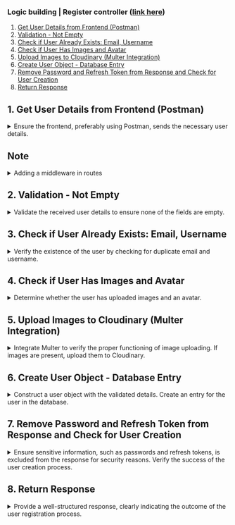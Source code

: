 ### Logic building | Register controller ([link here](https://www.youtube.com/watch?v=VKXnSwNm_lE))

1. [Get User Details from Frontend (Postman)](#1-get-user-details-from-frontend-postman)
2. [Validation - Not Empty](#2-validation-not-empty)
3. [Check if User Already Exists: Email, Username](#3-check-if-user-already-exists-email-username)
4. [Check if User Has Images and Avatar](#4-check-if-user-has-images-and-avatar)
5. [Upload Images to Cloudinary (Multer Integration)](#5-upload-images-to-cloudinary-multer-integration)
6. [Create User Object - Database Entry](#6-create-user-object-database-entry)
7. [Remove Password and Refresh Token from Response and Check for User Creation](#7-remove-password-and-refresh-token-from-response-and-check-for-user-creation)
8. [Return Response](#8-return-response)

## 1. Get User Details from Frontend (Postman)

<details>
<summary>Ensure the frontend, preferably using Postman, sends the necessary user details.</summary>

```js
const registerUser = asyncHandler(async (req, res) => {
  const { fullName, username, email, password } = req.body;

  console.log({ email });
  console.log(req.body);

  return res.status(200).json({ message: "successfully" });
});
```

```js
// 1.
console.log({ email }); // { email: "abc@gmail.com" }

// 2.
console.log(req.body);
// {
//   fullName: 'abc',
//   username: 'abc',
//   email: 'abc@gmail.com',
//   password: 'aaaaa'
// }
```

![UserController](UserController.png)

</details>

## Note

<details>
 <summary>Adding  a middleware in routes</summary>

- Add a middleware
- upload the Image ,avatar using multer to push to Cloudinary server

```js
import { Router } from "express";
import { registerUser, loginUser } from "../controllers/user.controller.js";

import { upload } from "../middlewares/multer.middleware.js";

const router = Router();

router.post(
  "/register",
  upload.fields([
    { name: "avatar", maxCount: 1 },
    { name: "coverImage", maxCount: 1 },
  ]),
  registerUser
);

router.post("/login", loginUser);

export default router;
```

</details>

## 2. Validation - Not Empty

<details>
<summary>Validate the received user details to ensure none of the fields are empty.</summary>

```js
const registerUser = asyncHandler(async (req, res) => {
  const { fullName, username, email, password } = req.body;

  // if (fullName) {
  //   throw new ApiError(400, "fullName is required");
  // }

  if (
    [fullName, username, email, password].some((field) => field?.trim() === "")
  ) {
    throw new ApiError(400, "All field is required");
  }

  return res.status(200).json({ message: "successfully" });
});
```

```js
if (fullName) {
  throw new ApiError(400, "fullName is required");
}
```

```js
if (
  [fullName, username, email, password].some((field) => field?.trim() === "")
) {
  throw new ApiError(400, "All field is required");
}
```

</details>

## 3. Check if User Already Exists: Email, Username

<details>
<summary>Verify the existence of the user by checking for duplicate email and username.</summary>

```js
import { User } from "../models/user.model.js";

const registerUser = asyncHandler(async (req, res) => {
  const { fullName, username, email, password } = req.body;

  if (
    [fullName, username, email, password].some((field) => field?.trim() === "")
  ) {
    throw new ApiError(400, "All field is required");
  }

  const exitedUser = await User.findOne({
    $or: [{ email }, { username }],
  });

  if (exitedUser) {
    throw new ApiError(409, "User with email or username already exited");
  }

  return res.status(200).json({ message: "successfully" });
});
```

```js
import { User } from "../models/user.model.js";

const exitedUser = await User.findOne({
  $or: [{ email }, { username }],
});
```

```js
if (exitedUser) {
  throw new ApiError(409, "User with email or username already exited");
}
```

</details>

## 4. Check if User Has Images and Avatar

<details>
<summary>Determine whether the user has uploaded images and an avatar.</summary>

```js
const registerUser = asyncHandler(async (req, res) => {
  const { fullName, username, email, password } = req.body;

  if (
    [fullName, username, email, password].some((field) => field?.trim() === "")
  ) {
    throw new ApiError(400, "All field is required");
  }

  const exitedUser = await User.findOne({
    $or: [{ email }, { username }],
  });

  if (exitedUser) {
    throw new ApiError(409, "User with email or username already exited");
  }

  const avatarLocalPath = req.files?.avatar[0]?.path;
  const coverImageLocalPath = req.files?.coverImage[0]?.path;

  if (!avatarLocalPath) {
    throw new ApiError(400, "Avatar file is required");
  }

  return res.status(200).json({ message: "successfully" });
});
```

```js
/**
 *  router.post(
 *   "/register",
 *   upload.fields([
 *     { name: 'avatar', maxCount: 1 },
 *     { name: 'coverImage', maxCount: 1 }
 *   ]),
 *   registerUser
 * );
 */

const avatarLocalPath = req.files?.avatar[0]?.path;
const coverImageLocalPath = req.files?.coverImage[0]?.path;
```

```js
if (!avatarLocalPath) {
  throw new ApiError(400, "Avatar file is required");
}
```

</details>

## 5. Upload Images to Cloudinary (Multer Integration)

<details>
<summary>Integrate Multer to verify the proper functioning of image uploading. If images are present, upload them to Cloudinary.</summary>

```js
const registerUser = asyncHandler(async (req, res) => {
  const { fullName, username, email, password } = req.body;

  if (
    [fullName, username, email, password].some((field) => field?.trim() === "")
  ) {
    throw new ApiError(400, "All field is required");
  }

  const exitedUser = await User.findOne({
    $or: [{ email }, { username }],
  });

  if (exitedUser) {
    throw new ApiError(409, "User with email or username already exited");
  }

  const avatarLocalPath = req.files?.avatar[0]?.path;
  const coverImageLocalPath = req.files?.coverImage[0]?.path;

  if (!avatarLocalPath) {
    throw new ApiError(400, "Avatar file is required");
  }

  const avatar = await uploadOnCloudinary(avatarLocalPath);
  const coverImage = await uploadOnCloudinary(coverImageLocalPath);

  if (!avatar) {
    throw new ApiError(400, "Avatar file is required");
  }

  return res.status(200).json({ message: "successfully" });
});
```

```js
const avatar = await uploadOnCloudinary(avatarLocalPath);
const coverImage = await uploadOnCloudinary(coverImageLocalPath);
```

```js
if (!avatar) {
  throw new ApiError(400, "Avatar file is required");
}
```

</details>

## 6. Create User Object - Database Entry

<details>
<summary>Construct a user object with the validated details. Create an entry for the user in the database.</summary>

```js
const registerUser = asyncHandler(async (req, res) => {
  const { fullName, username, email, password } = req.body;

  if (
    [fullName, username, email, password].some((field) => field?.trim() === "")
  ) {
    throw new ApiError(400, "All field is required");
  }

  const exitedUser = await User.findOne({
    $or: [{ email }, { username }],
  });

  if (exitedUser) {
    throw new ApiError(409, "User with email or username already exited");
  }

  const avatarLocalPath = req.files?.avatar[0]?.path;
  const coverImageLocalPath = req.files?.coverImage[0]?.path;

  if (!avatarLocalPath) {
    throw new ApiError(400, "Avatar file is required");
  }

  const avatar = await uploadOnCloudinary(avatarLocalPath);
  const coverImage = await uploadOnCloudinary(coverImageLocalPath);

  if (!avatar) {
    throw new ApiError(400, "Avatar file is required");
  }

  const user = await User.create({
    fullName,
    email,
    password,
    username: username.toLowerCase(),
    avatar: avatar.url,
    coverImage: coverImage?.url || "",
  });

  if (!user) {
    throw new ApiError(400, "Invalid user");
  }

  return res.status(200).json({ message: "successfully" });
});
```

```js
const user = await User.create({
  fullName,
  email,
  password,
  username: username.toLowerCase(),
  avatar: avatar.url,
  coverImage: coverImage?.url || "",
});

if (!user) {
  throw new ApiError(400, "Invalid user");
}
```

</details>

## 7. Remove Password and Refresh Token from Response and Check for User Creation

<details>
<summary>Ensure sensitive information, such as passwords and refresh tokens, is excluded from the response for security reasons. Verify the success of the user creation process.</summary>

```js
const registerUser = asyncHandler(async (req, res) => {
  const { fullName, username, email, password } = req.body;

  if (
    [fullName, username, email, password].some((field) => field?.trim() === "")
  ) {
    throw new ApiError(400, "All field is required");
  }

  const exitedUser = await User.findOne({
    $or: [{ email }, { username }],
  });

  if (exitedUser) {
    throw new ApiError(409, "User with email or username already exited");
  }

  const avatarLocalPath = req.files?.avatar[0]?.path;
  const coverImageLocalPath = req.files?.coverImage[0]?.path;

  if (!avatarLocalPath) {
    throw new ApiError(400, "Avatar file is required");
  }

  const avatar = await uploadOnCloudinary(avatarLocalPath);
  const coverImage = await uploadOnCloudinary(coverImageLocalPath);

  if (!avatar) {
    throw new ApiError(400, "Avatar file is required");
  }

  const user = await User.create({
    fullName,
    email,
    password,
    username: username.toLowerCase(),
    avatar: avatar.url,
    coverImage: coverImage?.url || "",
  });

  if (!user) {
    throw new ApiError(400, "Invalid user");
  }

  const createdUser = await User.findById(user._id).select(
    "-password -refreshToken"
  );

  if (!createdUser) {
    throw new ApiError(500, "Something went wrong while registering the user");
  }

  return res.status(200).json({ message: "successfully" });
});
```

```js
const createdUser = await User.findById(user._id).select(
  "-password -refreshToken"
);

if (!createdUser) {
  throw new ApiError(500, "Something went wrong while registering the user");
}
```

</details>

## 8. Return Response

<details>
<summary>Provide a well-structured response, clearly indicating the outcome of the user registration process.</summary>

```js
const registerUser = asyncHandler(async (req, res) => {
  const { fullName, username, email, password } = req.body;

  if (
    [fullName, username, email, password].some((field) => field?.trim() === "")
  ) {
    throw new ApiError(400, "All field is required");
  }

  const exitedUser = await User.findOne({
    $or: [{ email }, { username }],
  });

  if (exitedUser) {
    throw new ApiError(409, "User with email or username already exited");
  }

  const avatarLocalPath = req.files?.avatar[0]?.path;
  const coverImageLocalPath = req.files?.coverImage[0]?.path;

  if (!avatarLocalPath) {
    throw new ApiError(400, "Avatar file is required");
  }

  const avatar = await uploadOnCloudinary(avatarLocalPath);
  const coverImage = await uploadOnCloudinary(coverImageLocalPath);

  if (!avatar) {
    throw new ApiError(400, "Avatar file is required");
  }

  const user = await User.create({
    fullName,
    email,
    password,
    username: username.toLowerCase(),
    avatar: avatar.url,
    coverImage: coverImage?.url || "",
  });

  if (!user) {
    throw new ApiError(400, "Invalid user");
  }

  const createdUser = await User.findById(user._id).select(
    "-password -refreshToken"
  );

  if (!createdUser) {
    throw new ApiError(500, "Something went wrong while registering the user");
  }

  return res
    .status(201)
    .json(new ApiResponse(200, createdUser, "User Registered Successfully"));
});
```

```js
return res
  .status(201)
  .json(new ApiResponse(200, createdUser, "User Registered Successfully"));
```

</details>
